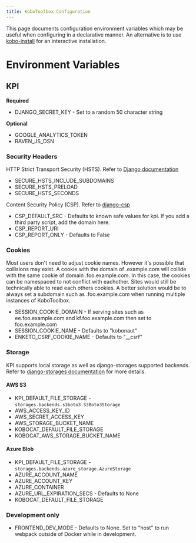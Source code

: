 ```yaml
---
title: KoboToolbox Configuration
---
```


This page documents configuration environment variables which may be useful when configuring in a declarative manner. An alternative is to use [kobo-install](https://github.com/kobotoolbox/kobo-install) for an interactive installation.

# Environment Variables

## KPI

**Required**

- DJANGO_SECRET_KEY - Set to a random 50 character string

**Optional**

- GOOGLE_ANALYTICS_TOKEN
- RAVEN_JS_DSN

### Security Headers

HTTP Strict Transport Security (HSTS). Refer to [Django documentation](https://docs.djangoproject.com/en/4.0/ref/settings/#std:setting-SECURE_HSTS_SECONDS)

- SECURE_HSTS_INCLUDE_SUBDOMAINS
- SECURE_HSTS_PRELOAD
- SECURE_HSTS_SECONDS

Content Security Policy (CSP). Refer to [django-csp](https://django-csp.readthedocs.io/en/latest/)

- CSP_DEFAULT_SRC - Defaults to known safe values for kpi. If you add a third party script, add the domain here.
- CSP_REPORT_URI
- CSP_REPORT_ONLY - Defaults to False

### Cookies

Most users don't need to adjust cookie names. However it's possible that collisions may exist. A cookie with the domain of .example.com will collide with the same cookie of domain .foo.example.com. In this case, the cookies can be namespaced to not conflict with eachother. Sites would still be technically able to read each others cookies. A better solution would be to always set a subdomain such as .foo.example.com when running multiple instances of KoboToolbox.

- SESSION_COOKIE_DOMAIN - If serving sites such as ee.foo.example.com and kf.foo.example.com then set to foo.example.com
- SESSION_COOKIE_NAME - Defaults to "kobonaut"
- ENKETO_CSRF_COOKIE_NAME - Defaults to "__csrf"

### Storage

KPI supports local storage as well as django-storages supported backends. Refer to [django-storages documentation](https://django-storages.readthedocs.io/en/latest/) for more details.

#### AWS S3

- KPI_DEFAULT_FILE_STORAGE - `storages.backends.s3boto3.S3Boto3Storage`
- AWS_ACCESS_KEY_ID
- AWS_SECRET_ACCESS_KEY
- AWS_STORAGE_BUCKET_NAME
- KOBOCAT_DEFAULT_FILE_STORAGE
- KOBOCAT_AWS_STORAGE_BUCKET_NAME

#### Azure Blob

- KPI_DEFAULT_FILE_STORAGE - `storages.backends.azure_storage.AzureStorage`
- AZURE_ACCOUNT_NAME
- AZURE_ACCOUNT_KEY
- AZURE_CONTAINER
- AZURE_URL_EXPIRATION_SECS - Defaults to None
- KOBOCAT_DEFAULT_FILE_STORAGE

### Development only

- FRONTEND_DEV_MODE - Defaults to None. Set to "host" to run webpack outside of Docker while in development.
